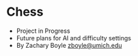 Chess
===========================
* Project in Progress
* Future plans for AI and difficulty settings
* By Zachary Boyle <zboyle@umich.edu>
